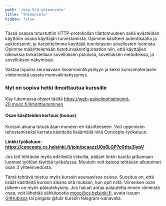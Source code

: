 ```yaml
---
path: '/osa-5/4-yhteenveto'
title: 'Yhteenveto'
hidden: false
---
```



Tässä osassa tutustuttiin HTTP-protokollan tilattomuuteen sekä evästeiden käyttöön osana käyttäjän tunnistamista. Opimme käsitteet autentikaatio ja auktorisointi, ja harjoittelimme käyttäjiä tunnistavien sovellusten luomista. Opimme määrittelemään tietoturvakonfiguraation niin, että käyttäjien oikeuksia tarkastellaan sovelluksen poluissa, sovelluksen metodeissa, ja sovelluksen näkymissä.

Vastaa lopuksi seuraavaan itsearviointikyselyyn ja keksi kurssimateriaalin viidennestä osasta monivalintakysymys.

<quiz id="8815db1f-ac81-5779-8ea7-cc91179cfdb9"></quiz>

<quiz id="12433076-5089-5247-be92-e1534f8ace56"></quiz>

### Nyt on sopiva hetki ilmoittautua kurssille

Käy lukemassa ohjeet täältä https://web-palvelinohjelmointi-20.mooc.fi/ilmoittautuminen

#### Osan käsitteiden kertaus (bonus)

Kurssin aikana tutustutaan moneen eri käsitteeseen. Voit oppimisen
tehostamiseksi kerrata käsitteitä lisäämällä niitä Concepts-työkaluun.

**Linkki työkaluun: https://concepts.cs.helsinki.fi/join/pcaezzU0s6LGP7c0tIta3lypV**

Jos teit tehtävän myös edellisillä viikoilla, pääset linkin kautta jatkamaan
luomasi työtilan täyttöä työkalussa. Muutoin voit katsoa tehtävän alkutoimet
osan 3 yhteenvedosta.

Tämä tehtävä toistuu myös kurssin seuraavissa osissa. Suositus on, että lisäät
käsitteitä kurssin aikana sitä mukaan, kun opit niitä. Viimeisen osan jälkeen
on myös palautekysely. Jos haluat antaa palautetta ennen viimeistä osaa, voit
lähettää sähköpostia mooc@cs.helsinki.fi, avata issuen [GitHubissa](https://github.com/rage/concepts)
tai pingata @tulir kurssin telegram-kanavalla.
